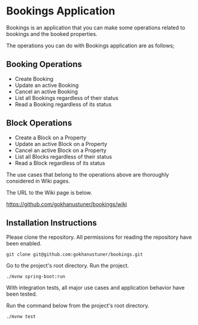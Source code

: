 # Bookings Application
Bookings is an application that you can make some operations related to bookings and the booked properties.

The operations you can do with Bookings application are as follows;

## Booking Operations
* Create Booking
* Update an active Booking
* Cancel an active Booking
* List all Bookings regardless of their status
* Read a Booking regardless of its status 

## Block Operations
* Create a Block on a Property
* Update an active Block on a Property
* Cancel an active Block on a Property
* List all Blocks regardless of their status
* Read a Block regardless of its status

The use cases that belong to the operations above are thoroughly considered in Wiki pages. 

The URL to the Wiki page is below.

https://github.com/gokhanustuner/bookings/wiki

## Installation Instructions

Please clone the repository. All permissions for reading the repository have been enabled.

```git
git clone git@github.com:gokhanustuner/bookings.git
```

Go to the project's root directory. Run the project.

```ssh
./mvnw spring-boot:run
```

With integration tests, all major use cases and application behavior have been tested. 

Run the command below from the project's root directory.

```ssh
./mvnw test
```